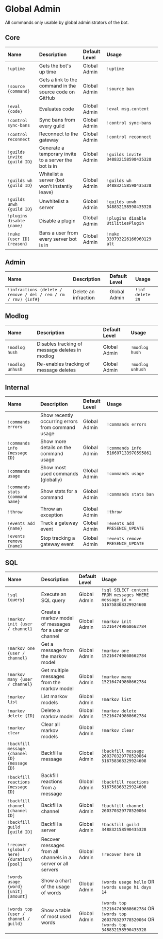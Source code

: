 # Global Admin

All commands only usable by global administrators of the bot.

## Core

| Name | Description | Default Level | Usage |
| :--- | :--- | :--- | :--- |
| `!uptime` | Gets the bot's up time | Global Admin | `!uptime` |
| `!source {command}` | Gets a link to the command in the source code on GitHub | Global Admin | `!source ban` |
| `!eval {code}` | Evaluates code | Global Admin | `!eval msg.content` |
| `!control sync-bans` | Sync bans from every guild | Global Admin | `!control sync-bans` |
| `!control reconnect` | Reconnect to the gateway | Global Admin | `!control reconnect` |
| `!guilds invite {guild ID}` | Generate a temporary invite to a server the bot is in | Global Admin | `!guilds invite 348832158590435328` |
| `!guilds wh {guild ID}` | Whitelist a server (bot won't instantly leave) | Global Admin | `!guilds wh 348832158590435328` |
| `!guilds unwh {guild ID}` | Unwhitelist a server | Global Admin | `!guilds unwh 348832158590435328` |
| `!plugins disable {name}` | Disable a plugin | Global Admin | `!plugins disable UtilitiesPlugin` |
| `!nuke {user ID} {reason}` | Bans a user from every server bot is in | Global Admin | `!nuke 339793226166960129 alt` |

## Admin

| Name | Description | Default Level | Usage |
| :--- | :--- | :--- | :--- |
| `!infractions (delete / remove / del / rem / rm / rmv) {inf#}` | Delete an infraction | Global Admin | `!inf delete 29` |

## Modlog

| Name | Description | Default Level | Usage |
| :--- | :--- | :--- | :--- |
| `!modlog hush` | Disables tracking of message deletes in modlog | Global Admin | `!modlog hush` |
| `!modlog unhush` | Re-enables tracking of message deletes | Global Admin | `!modlog unhush` |

## Internal

| Name | Description | Default Level | Usage |
| :--- | :--- | :--- | :--- |
| `!commands errors` | Show recently occurring errors from command usage | Global Admin | `!commands errors` |
| `!commands info {message ID}` | Show more details on the command usage | Global Admin | `!commands info 516607133970595861` |
| `!commands usage` | Show most used commands (globally) | Global Admin | `!commands usage` |
| `!commands stats {command name}` | Show stats for a command | Global Admin | `!commands stats ban` |
| `!throw` | Throw an exception | Global Admin | `!throw` |
| `!events add {name}` | Track a gateway event | Global Admin | `!events add PRESENCE_UPDATE` |
| `!events remove {name}` | Stop tracking a gateway event | Global Admin | `!events remove PRESENCE_UPDATE` |

## SQL

| Name | Description | Default Level | Usage |
| :--- | :--- | :--- | :--- |
| `!sql {query}` | Execute an SQL query | Global Admin | `!sql SELECT content FROM messages WHERE message_id = 516758368329924608` |
| `!markov init {user / channel}` | Create a markov model of messages for a user or channel | Global Admin | `!markov init 152164749868662784` |
| `!markov one {user / channel}` | Get a message from the markov model | Global Admin | `!markov one 152164749868662784` |
| `!markov many {user / channel}` | Get multiple messages from the markov model | Global Admin | `!markov many 152164749868662784` |
| `!markov list` | List markov models | Global Admin | `!markov list` |
| `!markov delete {ID}` | Delete a markov model | Global Admin | `!markov delete 152164749868662784` |
| `!markov clear` | Clear all markov models | Global Admin | `!markov clear` |
| `!backfill message {channel ID} {message ID}` | Backfill a message | Global Admin | `!backfill message 260370329778520064 516758368329924608` |
| `!backfill reactions {message ID}` | Backfill reactions from a message | Global Admin | `!backfill reactions 516758368329924608` |
| `!backfill channel [channel ID]` | Backfill a channel | Global Admin | `!backfill channel 260370329778520064` |
| `!backfill guild [guild ID]` | Backfill a server | Global Admin | `!backfill guild 348832158590435328` |
| `!recover (global / here) {duration} [pool]` | Recover messages from all channels in a server or all servers | Global Admin | `!recover here 1h` |
| `!words usage {word} [unit] [amount]` | Show a chart of the usage of words | Global Admin | `!words usage hello` OR `!words usage hi days 14` |
| `!words top {user / channel / guild}` | Show a table of most used words | Global Admin | `!words top 152164749868662784` OR `!words top 260370329778520064` OR `!words top 348832158590435328` |
